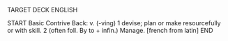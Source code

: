 TARGET DECK
ENGLISH

START
Basic
Contrive
Back: v. (-ving) 1 devise; plan or make resourcefully or with skill. 2 (often foll. By to + infin.) Manage. [french from latin]
END
